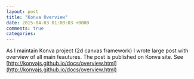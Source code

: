 ```yaml
---
layout: post
title: "Konva Overview"
date: 2015-04-03 01:00:03 +0000
comments: true
categories: 
---
```

As I maintain Konva project (2d canvas framework) I wrote large post with overview of all main feautures.
The post is published on Konva site. See [http://konvajs.github.io/docs/overview.html](http://konvajs.github.io/docs/overview.html)
